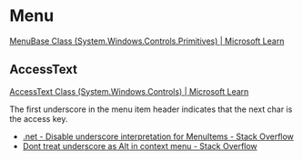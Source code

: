 # Menu
[MenuBase Class (System.Windows.Controls.Primitives) | Microsoft Learn](https://learn.microsoft.com/en-us/dotnet/api/system.windows.controls.primitives.menubase?view=windowsdesktop-8.0)

## AccessText
[AccessText Class (System.Windows.Controls) | Microsoft Learn](https://learn.microsoft.com/en-us/dotnet/api/system.windows.controls.accesstext)

The first underscore in the menu item header indicates that the next char is the access key.

- [.net - Disable underscore interpretation for MenuItems - Stack Overflow](https://stackoverflow.com/questions/34968464/disable-underscore-interpretation-for-menuitems)
- [Dont treat underscore as Alt in context menu - Stack Overflow](https://stackoverflow.com/questions/21721034/dont-treat-underscore-as-alt-in-context-menu)